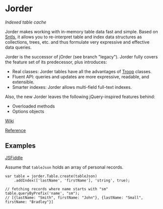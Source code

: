Jorder
======

*Indexed table cache*

Jorder makes working with in-memory table data fast and simple. Based on [Sntls](https://github.com/danstocker/sntls), it allows you to re-interpret table and index data structures as collections, trees, etc. and thus formulate very expressive and effective data queries.

Jorder is the successor of jOrder (see branch "legacy"). Jorder fully covers the feature set of its predecessor, plus introduces:

- Real classes: Jorder tables have all the advantages of [Troop](https://github.com/production-minds/troop) classes.
- Fluent API: queries and updates are more expressive, readable, and extensible.
- Smarter indexes: Jorder allows multi-field full-text indexes.

Also, the new Jorder leaves the following jQuery-inspired features behind:

- Overloaded methods
- Options objects

[Wiki](https://github.com/danstocker/jorder/wiki)

[Reference](http://danstocker.github.io/jorder/)

Examples
--------

[JSFiddle](http://jsfiddle.net/danstocker/hYm2X/)

Assume that `tableJson` holds an array of personal records.

    var table = jorder.Table.create(tableJson)
        .addIndex(['lastName', 'firstName'], 'string', true);

    // fetching records where name starts with "sm"
    table.queryByPrefix('name', "sm");
    // [{lastName: "Smith", firstName: "John"}, {lastName: "Small", firstName: "Bradley"}]
